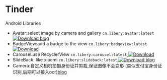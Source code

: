 # Tinder
Android Libraries

* Avatar:select image by camera and gallery  `cn.libery:avatar:latest` [ ![Download](https://api.bintray.com/packages/light/Avatar/Avatar/images/download.svg) ](https://bintray.com/light/Avatar/Avatar/_latestVersion) [blog](https://libery.cn/2018/08/06/avatar-select-img/)
* BadgeView:add a badge to the view `cn.libery:badgeview:latest`[ ![Download](https://api.bintray.com/packages/light/Avatar/Badge/images/download.svg) ](https://bintray.com/light/Avatar/Badge/_latestVersion)
* Carousel:use RecyclerView `cn.libery:carousel:latest`[ ![Download](https://api.bintray.com/packages/light/Avatar/Carousel/images/download.svg) ](https://bintray.com/light/Avatar/Carousel/_latestVersion)
* SlideBack: like xiaomi `cn.libery:slideback:latest`[ ![Download](https://api.bintray.com/packages/light/Avatar/SlideBack/images/download.svg) ](https://bintray.com/light/Avatar/SlideBack/_latestVersion) [blog](https://libery.cn/2018/09/28/android-slideback//)
* Camera:自定义相机拍摄身份证并剪裁,保证图像不会变形 (类似支付宝身份证识别,后期可以接入ocr)[blog](https://libery.cn/2019/02/27/camera-id-card/)
